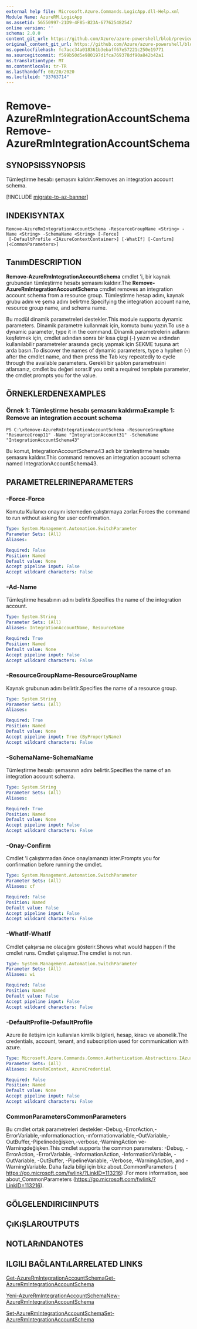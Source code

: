```yaml
---
external help file: Microsoft.Azure.Commands.LogicApp.dll-Help.xml
Module Name: AzureRM.LogicApp
ms.assetid: 56550997-21D9-4F85-B23A-677625482547
online version: ''
schema: 2.0.0
content_git_url: https://github.com/Azure/azure-powershell/blob/preview/src/ResourceManager/LogicApp/Commands.LogicApp/help/Remove-AzureRmIntegrationAccountSchema.md
original_content_git_url: https://github.com/Azure/azure-powershell/blob/preview/src/ResourceManager/LogicApp/Commands.LogicApp/help/Remove-AzureRmIntegrationAccountSchema.md
ms.openlocfilehash: fc7acc34a018361b3ebaff67e57221c250e19771
ms.sourcegitcommit: f599b50d5e980197d1fca769378df90a842b42a1
ms.translationtype: MT
ms.contentlocale: tr-TR
ms.lasthandoff: 08/20/2020
ms.locfileid: "93763714"
---
```

# <span data-ttu-id="892a1-101">Remove-AzureRmIntegrationAccountSchema</span><span class="sxs-lookup"><span data-stu-id="892a1-101">Remove-AzureRmIntegrationAccountSchema</span></span>

## <span data-ttu-id="892a1-102">SYNOPSIS</span><span class="sxs-lookup"><span data-stu-id="892a1-102">SYNOPSIS</span></span>
<span data-ttu-id="892a1-103">Tümleştirme hesabı şemasını kaldırır.</span><span class="sxs-lookup"><span data-stu-id="892a1-103">Removes an integration account schema.</span></span>

[!INCLUDE [migrate-to-az-banner](../../includes/migrate-to-az-banner.md)]

## <span data-ttu-id="892a1-104">INDEKI</span><span class="sxs-lookup"><span data-stu-id="892a1-104">SYNTAX</span></span>

```
Remove-AzureRmIntegrationAccountSchema -ResourceGroupName <String> -Name <String> -SchemaName <String> [-Force]
 [-DefaultProfile <IAzureContextContainer>] [-WhatIf] [-Confirm] [<CommonParameters>]
```

## <span data-ttu-id="892a1-105">Tanım</span><span class="sxs-lookup"><span data-stu-id="892a1-105">DESCRIPTION</span></span>
<span data-ttu-id="892a1-106">**Remove-AzureRmIntegrationAccountSchema** cmdlet 'i, bir kaynak grubundan tümleştirme hesabı şemasını kaldırır.</span><span class="sxs-lookup"><span data-stu-id="892a1-106">The **Remove-AzureRmIntegrationAccountSchema** cmdlet removes an integration account schema from a resource group.</span></span>
<span data-ttu-id="892a1-107">Tümleştirme hesap adını, kaynak grubu adını ve şema adını belirtme.</span><span class="sxs-lookup"><span data-stu-id="892a1-107">Specifying the integration account name, resource group name, and schema name.</span></span>

<span data-ttu-id="892a1-108">Bu modül dinamik parametreleri destekler.</span><span class="sxs-lookup"><span data-stu-id="892a1-108">This module supports dynamic parameters.</span></span>
<span data-ttu-id="892a1-109">Dinamik parametre kullanmak için, komuta bunu yazın.</span><span class="sxs-lookup"><span data-stu-id="892a1-109">To use a dynamic parameter, type it in the command.</span></span>
<span data-ttu-id="892a1-110">Dinamik parametrelerin adlarını keşfetmek için, cmdlet adından sonra bir kısa çizgi (-) yazın ve ardından kullanılabilir parametreler arasında geçiş yapmak için SEKME tuşuna art arda basın.</span><span class="sxs-lookup"><span data-stu-id="892a1-110">To discover the names of dynamic parameters, type a hyphen (-) after the cmdlet name, and then press the Tab key repeatedly to cycle through the available parameters.</span></span>
<span data-ttu-id="892a1-111">Gerekli bir şablon parametresini atlarsanız, cmdlet bu değeri sorar.</span><span class="sxs-lookup"><span data-stu-id="892a1-111">If you omit a required template parameter, the cmdlet prompts you for the value.</span></span>

## <span data-ttu-id="892a1-112">ÖRNEKLERDEN</span><span class="sxs-lookup"><span data-stu-id="892a1-112">EXAMPLES</span></span>

### <span data-ttu-id="892a1-113">Örnek 1: Tümleştirme hesabı şemasını kaldırma</span><span class="sxs-lookup"><span data-stu-id="892a1-113">Example 1: Remove an integration account schema</span></span>
```
PS C:\>Remove-AzureRmIntegrationAccountSchema -ResourceGroupName "ResourceGroup11" -Name "IntegrationAccount31" -SchemaName "IntegrationAccountSchema43"
```

<span data-ttu-id="892a1-114">Bu komut, IntegrationAccountSchema43 adlı bir tümleştirme hesabı şemasını kaldırır.</span><span class="sxs-lookup"><span data-stu-id="892a1-114">This command removes an integration account schema named IntegrationAccountSchema43.</span></span>

## <span data-ttu-id="892a1-115">PARAMETRELERINE</span><span class="sxs-lookup"><span data-stu-id="892a1-115">PARAMETERS</span></span>

### <span data-ttu-id="892a1-116">-Force</span><span class="sxs-lookup"><span data-stu-id="892a1-116">-Force</span></span>
<span data-ttu-id="892a1-117">Komutu Kullanıcı onayını istemeden çalıştırmaya zorlar.</span><span class="sxs-lookup"><span data-stu-id="892a1-117">Forces the command to run without asking for user confirmation.</span></span>

```yaml
Type: System.Management.Automation.SwitchParameter
Parameter Sets: (All)
Aliases: 

Required: False
Position: Named
Default value: None
Accept pipeline input: False
Accept wildcard characters: False
```

### <span data-ttu-id="892a1-118">-Ad</span><span class="sxs-lookup"><span data-stu-id="892a1-118">-Name</span></span>
<span data-ttu-id="892a1-119">Tümleştirme hesabının adını belirtir.</span><span class="sxs-lookup"><span data-stu-id="892a1-119">Specifies the name of the integration account.</span></span>

```yaml
Type: System.String
Parameter Sets: (All)
Aliases: IntegrationAccountName, ResourceName

Required: True
Position: Named
Default value: None
Accept pipeline input: False
Accept wildcard characters: False
```

### <span data-ttu-id="892a1-120">-ResourceGroupName</span><span class="sxs-lookup"><span data-stu-id="892a1-120">-ResourceGroupName</span></span>
<span data-ttu-id="892a1-121">Kaynak grubunun adını belirtir.</span><span class="sxs-lookup"><span data-stu-id="892a1-121">Specifies the name of a resource group.</span></span>

```yaml
Type: System.String
Parameter Sets: (All)
Aliases: 

Required: True
Position: Named
Default value: None
Accept pipeline input: True (ByPropertyName)
Accept wildcard characters: False
```

### <span data-ttu-id="892a1-122">-SchemaName</span><span class="sxs-lookup"><span data-stu-id="892a1-122">-SchemaName</span></span>
<span data-ttu-id="892a1-123">Tümleştirme hesabı şemasının adını belirtir.</span><span class="sxs-lookup"><span data-stu-id="892a1-123">Specifies the name of an integration account schema.</span></span>

```yaml
Type: System.String
Parameter Sets: (All)
Aliases: 

Required: True
Position: Named
Default value: None
Accept pipeline input: False
Accept wildcard characters: False
```

### <span data-ttu-id="892a1-124">-Onay</span><span class="sxs-lookup"><span data-stu-id="892a1-124">-Confirm</span></span>
<span data-ttu-id="892a1-125">Cmdlet 'i çalıştırmadan önce onaylamanızı ister.</span><span class="sxs-lookup"><span data-stu-id="892a1-125">Prompts you for confirmation before running the cmdlet.</span></span>

```yaml
Type: System.Management.Automation.SwitchParameter
Parameter Sets: (All)
Aliases: cf

Required: False
Position: Named
Default value: False
Accept pipeline input: False
Accept wildcard characters: False
```

### <span data-ttu-id="892a1-126">-WhatIf</span><span class="sxs-lookup"><span data-stu-id="892a1-126">-WhatIf</span></span>
<span data-ttu-id="892a1-127">Cmdlet çalışırsa ne olacağını gösterir.</span><span class="sxs-lookup"><span data-stu-id="892a1-127">Shows what would happen if the cmdlet runs.</span></span>
<span data-ttu-id="892a1-128">Cmdlet çalışmaz.</span><span class="sxs-lookup"><span data-stu-id="892a1-128">The cmdlet is not run.</span></span>

```yaml
Type: System.Management.Automation.SwitchParameter
Parameter Sets: (All)
Aliases: wi

Required: False
Position: Named
Default value: False
Accept pipeline input: False
Accept wildcard characters: False
```

### <span data-ttu-id="892a1-129">-DefaultProfile</span><span class="sxs-lookup"><span data-stu-id="892a1-129">-DefaultProfile</span></span>
<span data-ttu-id="892a1-130">Azure ile iletişim için kullanılan kimlik bilgileri, hesap, kiracı ve abonelik.</span><span class="sxs-lookup"><span data-stu-id="892a1-130">The credentials, account, tenant, and subscription used for communication with azure.</span></span>

```yaml
Type: Microsoft.Azure.Commands.Common.Authentication.Abstractions.IAzureContextContainer
Parameter Sets: (All)
Aliases: AzureRmContext, AzureCredential

Required: False
Position: Named
Default value: None
Accept pipeline input: False
Accept wildcard characters: False
```

### <span data-ttu-id="892a1-131">CommonParameters</span><span class="sxs-lookup"><span data-stu-id="892a1-131">CommonParameters</span></span>
<span data-ttu-id="892a1-132">Bu cmdlet ortak parametreleri destekler:-Debug,-ErrorAction,-ErrorVariable,-ınformationaction,-ınformationvariable,-OutVariable,-OutBuffer,-Pipelinedeğişken,-verbose,-WarningAction ve-Warningdeğişken.</span><span class="sxs-lookup"><span data-stu-id="892a1-132">This cmdlet supports the common parameters: -Debug, -ErrorAction, -ErrorVariable, -InformationAction, -InformationVariable, -OutVariable, -OutBuffer, -PipelineVariable, -Verbose, -WarningAction, and -WarningVariable.</span></span> <span data-ttu-id="892a1-133">Daha fazla bilgi için bkz about_CommonParameters ( https://go.microsoft.com/fwlink/?LinkID=113216) .</span><span class="sxs-lookup"><span data-stu-id="892a1-133">For more information, see about_CommonParameters (https://go.microsoft.com/fwlink/?LinkID=113216).</span></span>

## <span data-ttu-id="892a1-134">GÖLGELENDIRICI</span><span class="sxs-lookup"><span data-stu-id="892a1-134">INPUTS</span></span>

## <span data-ttu-id="892a1-135">ÇıKıŞLAR</span><span class="sxs-lookup"><span data-stu-id="892a1-135">OUTPUTS</span></span>

## <span data-ttu-id="892a1-136">NOTLARıNDA</span><span class="sxs-lookup"><span data-stu-id="892a1-136">NOTES</span></span>

## <span data-ttu-id="892a1-137">ILGILI BAĞLANTıLAR</span><span class="sxs-lookup"><span data-stu-id="892a1-137">RELATED LINKS</span></span>

[<span data-ttu-id="892a1-138">Get-AzureRmIntegrationAccountSchema</span><span class="sxs-lookup"><span data-stu-id="892a1-138">Get-AzureRmIntegrationAccountSchema</span></span>](./Get-AzureRmIntegrationAccountSchema.md)

[<span data-ttu-id="892a1-139">Yeni-AzureRmIntegrationAccountSchema</span><span class="sxs-lookup"><span data-stu-id="892a1-139">New-AzureRmIntegrationAccountSchema</span></span>](./New-AzureRmIntegrationAccountSchema.md)

[<span data-ttu-id="892a1-140">Set-AzureRmIntegrationAccountSchema</span><span class="sxs-lookup"><span data-stu-id="892a1-140">Set-AzureRmIntegrationAccountSchema</span></span>](./Set-AzureRmIntegrationAccountSchema.md)


